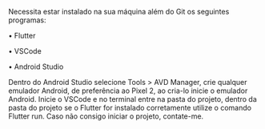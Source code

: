 Necessita estar instalado na sua máquina além do Git os seguintes programas:

•	Flutter

•	VSCode

•	Android Studio

Dentro do Android Studio selecione Tools > AVD Manager, crie qualquer emulador Android, de preferência ao Pixel 2, ao cria-lo inicie o emulador Android. Inicie o VSCode e no terminal entre na pasta do projeto, dentro da pasta do projeto se o Flutter for instalado corretamente utilize o comando Flutter run. Caso não consigo iniciar o projeto, contate-me.

